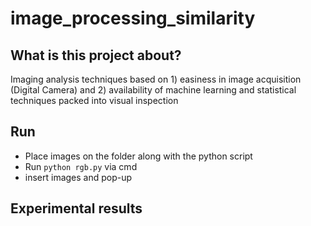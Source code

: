 # image_processing_similarity

## What is this project about?
Imaging analysis techniques based on 1) easiness in image acquisition (Digital Camera) and 2) availability of machine learning and statistical techniques packed into visual inspection

## Run
- Place images on the folder along with the python script
- Run ```python rgb.py``` via cmd
- insert images and pop-up

## Experimental results
